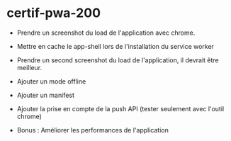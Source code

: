 # certif-pwa-200

* Prendre un screenshot du load de l'application avec chrome.
* Mettre en cache le app-shell lors de l'installation du service worker
* Prendre un second screenshot du load de l'application, il devrait être meilleur.
* Ajouter un mode offline
* Ajouter un manifest
* Ajouter la prise en compte de la push API (tester seulement avec l'outil chrome)

* Bonus : Améliorer les performances de l'application

